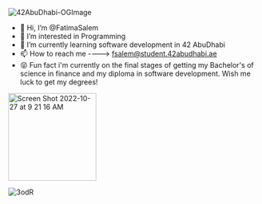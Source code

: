 ![42AbuDhabi-OGImage](https://user-images.githubusercontent.com/106735363/198286156-dd5e860c-74cd-4336-be30-0865107e6d61.jpg)

- 👋 Hi, I’m @FatimaSalem
- 👀 I’m interested in Programming 
- 🌱 I’m currently learning software development in 42 AbuDhabi 
- 📫 How to reach me ----> fsalem@student.42abudhabi.ae
- 😝 Fun fact i'm currently on the final stages of getting my Bachelor's of science in finance and my diploma in software development. Wish me luck to get my degrees!

<img width="176" alt="Screen Shot 2022-10-27 at 9 21 16 AM" src="https://user-images.githubusercontent.com/106735363/198246673-7858d3eb-58ef-4e5f-b2c0-05406ca86b22.png">

![3odR](https://user-images.githubusercontent.com/106735363/198203677-470791c7-d6e8-48fe-b2c2-c7acb3ae9ed8.gif)

<!---
FatimaSalem/FatimaSalem is a ✨ special ✨ repository because its `README.md` (this file) appears on your GitHub profile.
You can click the Preview link to take a look at your changes.
--->
